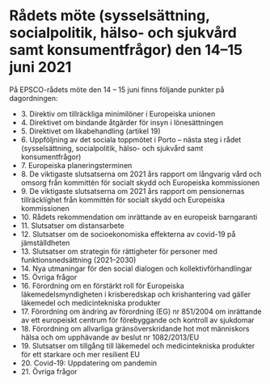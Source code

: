 # Rådets möte (sysselsättning, socialpolitik, hälso- och sjukvård samt konsumentfrågor) den 14–15 juni 2021

På EPSCO\-rådets möte den 14 – 15 juni finns följande punkter på dagordningen:

* 3\. Direktiv om tillräckliga minimilöner i Europeiska unionen
* 4\. Direktivet om bindande åtgärder för insyn i lönesättningen
* 5\. Direktivet om likabehandling (artikel 19\)
* 6\. Uppföljning av det sociala toppmötet i Porto – nästa steg i rådet (sysselsättning, socialpolitik, hälso\- och sjukvård samt konsumentfrågor)
* 7\. Europeiska planeringsterminen
* 8\. De viktigaste slutsatserna om 2021 års rapport om långvarig vård och omsorg från kommittén för socialt skydd och Europeiska kommissionen
* 9\. De viktigaste slutsatserna om 2021 års rapport om pensionernas tillräcklighet från kommittén för socialt skydd och Europeiska kommissionen
* 10\. Rådets rekommendation om inrättande av en europeisk barngaranti
* 11\. Slutsatser om distansarbete
* 12\. Slutsatser om de socioekonomiska effekterna av covid\-19 på jämställdheten
* 13\. Slutsatser om strategin för rättigheter för personer med funktionsnedsättning (2021–2030\)
* 14\. Nya utmaningar för den social dialogen och kollektivförhandlingar
* 15\. Övriga frågor
* 16\. Förordning om en förstärkt roll för Europeiska läkemedelsmyndigheten i krisberedskap och krishantering vad gäller läkemedel och medicintekniska produkter
* 17\. Förordning om ändring av förordning (EG) nr 851/2004 om inrättande av ett europeiskt centrum för förebyggande och kontroll av sjukdomar
* 18\. Förordning om allvarliga gränsöverskridande hot mot människors hälsa och om upphävande av beslut nr 1082/2013/EU
* 19\. Slutsatser om tillgång till läkemedel och medicintekniska produkter för ett starkare och mer resilient EU
* 20\. Covid\-19: Uppdatering om pandemin
* 21\. Övriga frågor
